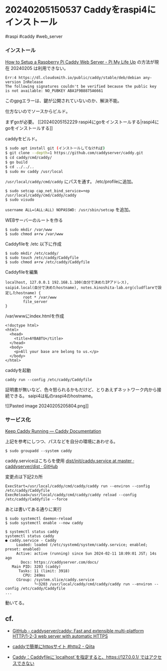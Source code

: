 # 20240205150537 Caddyをraspi4にインストール
#raspi #caddy #web_server

### インストール

[How to Setup a Raspberry Pi Caddy Web Server - Pi My Life Up](https://pimylifeup.com/raspberry-pi-caddy-web-server/) の方法が現在 20240205 は利用できない。
```
Err:4 https://dl.cloudsmith.io/public/caddy/stable/deb/debian any-version InRelease
The following signatures couldn't be verified because the public key is not available: NO_PUBKEY ABA1F9B8875A6661
```
このgpgエラーは、鍵が公開されていないのか、解決不能。

仕方ないのでソースからビルド。

まずgoが必要。
[[20240205152229 raspi4にgoをインストールする|raspi4にgoをインストールする]]

caddyをビルド。
```sh
$ sudo apt install git (インストールしてなければ)  
$ git clone --depth=1 https://github.com/caddyserver/caddy.git
$ cd caddy/cmd/caddy/
$ go build
$ cd ../../..
$ sudo mv caddy /usr/local
```
`/usr/local/caddy/cmd/caddy`
にパスを通す。 /etc/profileに追加。

```
$ sudo setcap cap_net_bind_service=+ep /usr/local/caddy/cmd/caddy/caddy
$ sudo visudo
```

`username ALL=(ALL:ALL) NOPASSWD: /usr/sbin/setcap` を追加。

WEBサーバーのルートを作る
```
$ sudo mkdir /var/www
$ sudo chmod a+rw /var/www
```

Caddyfileを /etc 以下に作成
```
$ sudo mkdir /etc/caddy/
$ sudo touch /etc/caddy/Caddyfile
$ sudo chmod a+rw /etc/caddy/Caddyfile
```

Caddyfileを編集
```
localhost, 127.0.0.1 192.168.1.100(自分で決めたIPアドレス), saipi4.local(自分で決めたhostname), notes.kinoshita-lab.org(cludflareで設定したhostname) {
        root * /var/www
        file_server
}

```
/var/wwwにindex.htmlを作成

```
<!doctype html>
<html>
  <head>
    <title>AYBABTU</title>
  </head>
  <body>
    <p>All your base are belong to us.</p>
  </body>
</html>
```

caddyを起動
```
caddy run --config /etc/caddy/Caddyfile
```
証明書が無いなど、色々怒られるかもだけど、とりあえずネットワーク内から接続できる。 saipi4は私のraspi4のhostname。

![[Pasted image 20240205205804.png]]

### サービス化
[Keep Caddy Running — Caddy Documentation](https://caddyserver.com/docs/running#linux-service)

上記を参考にしつつ、パスなどを自分の環境にあわせる。

```
$ sudo groupadd --system caddy
```

caddy.serviceはこちらを使用
[dist/init/caddy.service at master · caddyserver/dist · GitHub](https://github.com/caddyserver/dist/blob/master/init/caddy.service)

変更点は下記2カ所
```
ExecStart=/usr/local/caddy/cmd/caddy/caddy run --environ --config /etc/caddy/Caddyfile
ExecReload=/usr/local/caddy/cmd/caddy/caddy reload --config /etc/caddy/Caddyfile --force
```

あとは書いてある通りに実行
```
$ sudo systemctl daemon-reload
$ sudo systemctl enable --now caddy
```

```
$ systemctl status caddy
systemctl status caddy
● caddy.service - Caddy
     Loaded: loaded (/etc/systemd/system/caddy.service; enabled; preset: enabled)
     Active: active (running) since Sun 2024-02-11 18:09:01 JST; 14s ago
       Docs: https://caddyserver.com/docs/
   Main PID: 3203 (caddy)
      Tasks: 11 (limit: 3918)
        CPU: 249ms
     CGroup: /system.slice/caddy.service
             └─3203 /usr/local/caddy/cmd/caddy/caddy run --environ --config /etc/caddy/Caddyfile
...
```
動いてる。



## cf.
- [GitHub - caddyserver/caddy: Fast and extensible multi-platform HTTP/1-2-3 web server with automatic HTTPS](https://github.com/caddyserver/caddy?tab=readme-ov-file#build-from-source)
- [caddyで簡単にhttpsサイト #http2 - Qiita](https://qiita.com/mmotoi/items/1af28e2e62a4e344eb6c)

- [Caddy：Caddyfileに\`localhost\`を指定すると、https://127.0.0.1/ ではアクセスできない](https://zenn.dev/yuji38kwmt/articles/5d3e729dc9a5c1)
